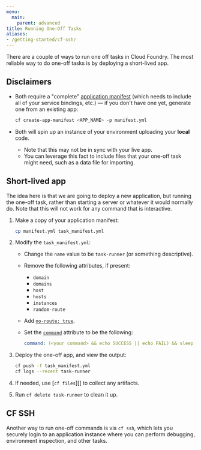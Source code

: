 ```yaml
---
menu:
  main:
    parent: advanced
title: Running One-Off Tasks
aliases:
- /getting-started/cf-ssh/
---
```


There are a couple of ways to run one off tasks in Cloud Foundry. The most reliable way to do one-off tasks is by deploying a short-lived app.

## Disclaimers

* Both require a "complete" [application manifest](http://docs.cloudfoundry.org/devguide/deploy-apps/manifest.html) (which needs to include all of your service bindings, etc.) &mdash; if you don't have one yet, generate one from an existing app:

    ```bash
    cf create-app-manifest <APP_NAME> -p manifest.yml
    ```

* Both will spin up an instance of your environment uploading your **local** code.
    * Note that this may not be in sync with your live app.
    * You can leverage this fact to include files that your one-off task might need, such as a data file for importing.

## Short-lived app

The idea here is that we are going to deploy a new application, but running the one-off task, rather than starting a server or whatever it would normally do. Note that this will not work for any command that is interactive.

1. Make a copy of your application manifest:

    ```bash
    cp manifest.yml task_manifest.yml
    ```

1. Modify the `task_manifest.yml`:
    * Change the `name` value to be `task-runner` (or something descriptive).
    * Remove the following attributes, if present:
        * `domain`
        * `domains`
        * `host`
        * `hosts`
        * `instances`
        * `random-route`
    * Add [`no-route: true`](https://docs.cloudfoundry.org/devguide/deploy-apps/manifest.html#no-route).
    * Set the [`command`](https://docs.cloudfoundry.org/devguide/deploy-apps/manifest.html#start-commands) attribute to be the following:

        ```yaml
        command: (<your command> && echo SUCCESS || echo FAIL) && sleep infinity
        ```

1. Deploy the one-off app, and view the output:

    ```bash
    cf push -f task_manifest.yml
    cf logs --recent task-runner
    ```

1. If needed, use [`cf files`][] to collect any artifacts.
1. Run `cf delete task-runner` to clean it up.

## CF SSH

Another way to run one-off commands is via `cf ssh`, which lets you securely login to an application instance where you can perform debugging, environment inspection, and other tasks.

[`cf ssh`]: https://docs.cloudfoundry.org/devguide/deploy-apps/ssh-apps.html
